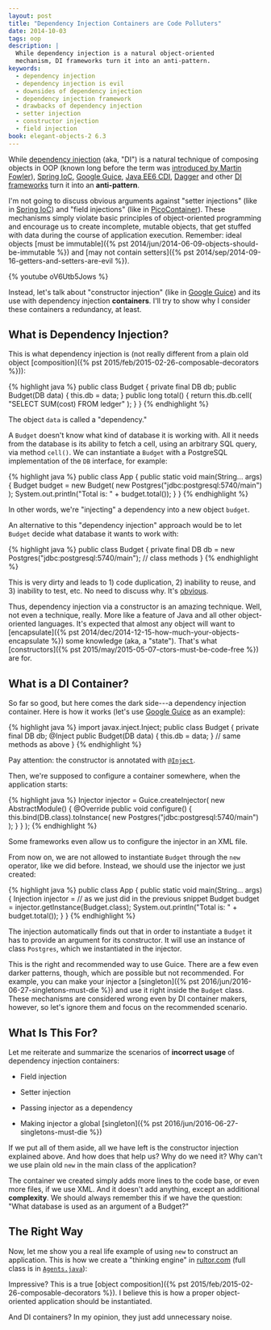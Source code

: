 ```yaml
---
layout: post
title: "Dependency Injection Containers are Code Polluters"
date: 2014-10-03
tags: oop
description: |
  While dependency injection is a natural object-oriented
  mechanism, DI frameworks turn it into an anti-pattern.
keywords:
  - dependency injection
  - dependency injection is evil
  - downsides of dependency injection
  - dependency injection framework
  - drawbacks of dependency injection
  - setter injection
  - constructor injection
  - field injection
book: elegant-objects-2 6.3
---
```


While [dependency injection](http://martinfowler.com/articles/injection.html) (aka, "DI")
is a natural technique of composing objects in OOP
(known long before the term was [introduced by Martin Fowler](http://www.martinfowler.com/articles/injection.html)),
[Spring IoC](http://www.spring.io),
[Google Guice](https://code.google.com/p/google-guice/),
[Java EE6 CDI](http://docs.oracle.com/javaee/6/tutorial/doc/giwhl.html),
[Dagger](http://square.github.io/dagger/) and other
[DI frameworks](https://en.wikipedia.org/wiki/Dependency_injection)
turn it into an **anti-pattern**.

<!--more-->

I'm not going to discuss obvious arguments against
"setter injections"
(like in [Spring IoC](http://www.springbyexample.org/examples/intro-to-ioc-basic-setter-injection.html))
and
"field injections"
(like in [PicoContainer](http://picocontainer.codehaus.org/annotated-field-injection.html)).
These mechanisms simply violate basic principles
of object-oriented programming and encourage us to create
incomplete, mutable objects, that get stuffed with data during the course
of application execution. Remember: ideal objects
[must be immutable]({% pst 2014/jun/2014-06-09-objects-should-be-immutable %})
and [may not contain setters]({% pst 2014/sep/2014-09-16-getters-and-setters-are-evil %}).

{% youtube oV6Utb5Jows %}

Instead, let's talk about "constructor injection"
(like in [Google Guice](https://github.com/google/guice/wiki/Injections#constructor-injection))
and its use with dependency injection **containers**.
I'll try to show why I consider these containers a redundancy, at least.

## What is Dependency Injection?

This is what dependency injection is (not really different
from a plain old object [composition]({% pst 2015/feb/2015-02-26-composable-decorators %})):

{% highlight java %}
public class Budget {
  private final DB db;
  public Budget(DB data) {
    this.db = data;
  }
  public long total() {
    return this.db.cell(
      "SELECT SUM(cost) FROM ledger"
    );
  }
}
{% endhighlight %}

The object `data` is called a "dependency."

A `Budget` doesn't know what kind of database it is working with. All it
needs from the database is its ability to fetch a cell, using an
arbitrary SQL query, via method `cell()`. We can instantiate a `Budget` with a PostgreSQL
implementation of the `DB` interface, for example:

{% highlight java %}
public class App {
  public static void main(String... args) {
    Budget budget = new Budget(
      new Postgres("jdbc:postgresql:5740/main")
    );
    System.out.println("Total is: " + budget.total());
  }
}
{% endhighlight %}

In other words, we're "injecting" a dependency into a new object `budget`.

An alternative to this "dependency injection" approach would be
to let `Budget` decide what database it wants to work with:

{% highlight java %}
public class Budget {
  private final DB db =
    new Postgres("jdbc:postgresql:5740/main");
  // class methods
}
{% endhighlight %}

This is very dirty and leads to 1) code duplication, 2) inability
to reuse, and 3) inability to test, etc. No need to discuss
why. It's [obvious](http://programmers.stackexchange.com/questions/19203).

Thus, dependency injection via a constructor is an amazing technique.
Well, not even a technique, really. More like a feature of Java and all other object-oriented
languages. It's expected that almost any object will want to
[encapsulate]({% pst 2014/dec/2014-12-15-how-much-your-objects-encapsulate %})
some knowledge (aka, a "state"). That's what
[constructors]({% pst 2015/may/2015-05-07-ctors-must-be-code-free %}) are for.

## What is a DI Container?

So far so good, but here comes the dark side---a dependency
injection container. Here is how it works (let's use
[Google Guice](https://github.com/google/guice)
as an example):

{% highlight java %}
import javax.inject.Inject;
public class Budget {
  private final DB db;
  @Inject
  public Budget(DB data) {
    this.db = data;
  }
  // same methods as above
}
{% endhighlight %}

Pay attention: the constructor is annotated with
[`@Inject`](http://docs.oracle.com/javaee/6/api/javax/inject/Inject.html).

Then, we're supposed to configure a container
somewhere, when the application starts:

{% highlight java %}
Injector injector = Guice.createInjector(
  new AbstractModule() {
    @Override
    public void configure() {
      this.bind(DB.class).toInstance(
        new Postgres("jdbc:postgresql:5740/main")
      );
    }
  }
);
{% endhighlight %}

Some frameworks even allow us to configure the injector in an XML file.

From now on, we are not allowed to instantiate `Budget` through the `new` operator,
like we did before. Instead, we should use the injector we just created:

{% highlight java %}
public class App {
  public static void main(String... args) {
    Injection injector = // as we just did in the previous snippet
    Budget budget = injector.getInstance(Budget.class);
    System.out.println("Total is: " + budget.total());
  }
}
{% endhighlight %}

The injection automatically finds out that in order to instantiate
a `Budget` it has to provide an argument for its constructor. It will
use an instance of class `Postgres`, which we instantiated in the injector.

This is the right and recommended way to use Guice. There are
a few even darker patterns, though, which are possible but not recommended. For example,
you can make your injector a
[singleton]({% pst 2016/jun/2016-06-27-singletons-must-die %}) and use it right inside the `Budget` class.
These mechanisms are considered wrong even by DI container makers, however, so let's ignore
them and focus on the recommended scenario.

## What Is This For?

Let me reiterate and summarize the scenarios of **incorrect usage** of dependency
injection containers:

 * Field injection

 * Setter injection

 * Passing injector as a dependency

 * Making injector a global [singleton]({% pst 2016/jun/2016-06-27-singletons-must-die %})

If we put all of them aside, all we have left is the constructor
injection explained above. And how does that help us? Why do we need it?
Why can't we use plain old `new` in the main class of the application?

The container we created simply adds more lines to the code base,
or even more files, if we use XML. And it doesn't add anything, except
an additional **complexity**. We should always remember this
if we have the question: "What database is used as an argument of a Budget?"

## The Right Way

Now, let me show you a real life example of using `new` to construct
an application. This is how we create a "thinking engine" in
[rultor.com](http://www.rultor.com) (full class is in
[`Agents.java`](https://github.com/yegor256/rultor/blob/1.34/src/main/java/com/rultor/agents/Agents.java)):

<script src="https://gist.github.com/c76c06baee1f74e3100e.js?file=Agents.java"> </script>

Impressive? This is a true
[object composition]({% pst 2015/feb/2015-02-26-composable-decorators %}).
I believe this is how a proper object-oriented application
should be instantiated.

And DI containers? In my opinion, they just add unnecessary noise.
